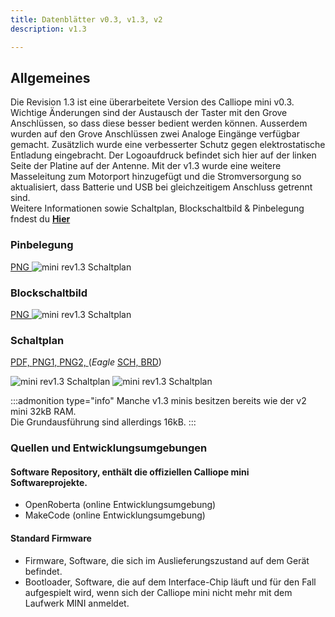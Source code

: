 ```yaml
---
title: Datenblätter v0.3, v1.3, v2
description: v1.3

---
```


<script>
import MiniRevSchaltplanPNG1 from '$img/datenblaetter/Calliope mini rev1.3_schaltplan1.png';
import MiniRevSchaltplanPNG2 from '$img/datenblaetter/Calliope mini rev1.3-2_schaltplan2.png';
import MiniRevBlock from '$img/datenblaetter/Calliope-mini-1.3-Blockschaltbild-01.png';
import MiniRevPins from '$img/datenblaetter/Calliope_mini_1.3_pinout_fin.jpg';
</script> 

## Allgemeines

Die Revision 1.3 ist eine überarbeitete Version des Calliope mini v0.3. Wichtige Änderungen sind der Austausch der Taster mit den Grove Anschlüssen, so dass diese besser bedient werden können. Ausserdem wurden auf den Grove Anschlüssen zwei Analoge Eingänge verfügbar gemacht. Zusätzlich wurde eine verbesserter Schutz gegen elektrostatische Entladung eingebracht. Der Logoaufdruck befindet sich hier auf der linken Seite der Platine auf der Antenne. Mit der v1.3 wurde eine weitere Masseleitung zum Motorport hinzugefügt und die Stromversorgung so aktualisiert, dass Batterie und USB bei gleichzeitigem Anschluss getrennt sind.  
Weitere Informationen sowie Schaltplan, Blockschaltbild & Pinbelegung fndest du **[Hier](https://calliope-mini.github.io/v20/)**

### Pinbelegung

<a href={MiniRevPins} target="_blank">PNG <a>
<img src={MiniRevPins} alt="mini rev1.3 Schaltplan" />

### Blockschaltbild

<a href={MiniRevBlock} target="_blank">PNG <a>
<img src={MiniRevBlock} alt="mini rev1.3 Schaltplan" />

### Schaltplan

<a href="datenblaetter/Calliope mini rev1.3_schaltplan.pdf" target="_blank">PDF, <a> 
<a href={MiniRevSchaltplanPNG1} target="_blank" alt="mini rev1.3 Schaltplan">PNG1, <a>
<a href={MiniRevSchaltplanPNG2} target="_blank" alt="mini rev1.3 Schaltplan">PNG2, <a>
(*Eagle* 
<a href="datenblaetter/Calliope mini rev1.3_schaltplan.sch" download target="_blank">SCH, <a>
<a href="datenblaetter/Calliope mini rev1.3_schaltplan.brd" download target="_blank">BRD<a>)

<img src={MiniRevSchaltplanPNG1} alt="mini rev1.3 Schaltplan" />
<img src={MiniRevSchaltplanPNG2} alt="mini rev1.3 Schaltplan" />

:::admonition type="info"
Manche v1.3 minis besitzen bereits wie der v2 mini 32kB RAM.<br>Die Grundausführung sind allerdings 16kB.
:::

### Quellen und Entwicklungsumgebungen

#### Software Repository, enthält die offiziellen Calliope mini Softwareprojekte.

- OpenRoberta (online Entwicklungsumgebung)
- MakeCode (online Entwicklungsumgebung)

#### Standard Firmware

- Firmware, Software, die sich im Auslieferungszustand auf dem Gerät befindet.
- Bootloader, Software, die auf dem Interface-Chip läuft und für den Fall aufgespielt wird, wenn sich der Calliope mini nicht mehr mit dem Laufwerk MINI anmeldet.



